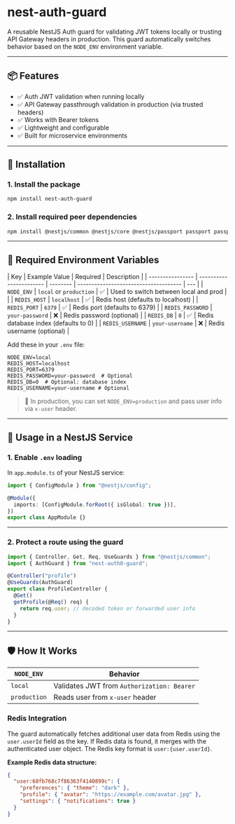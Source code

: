 # nest-auth-guard

A reusable NestJS Auth guard for validating JWT tokens locally or trusting API Gateway headers in production. This guard automatically switches behavior based on the `NODE_ENV` environment variable.

---

## 📦 Features

- ✅ Auth JWT validation when running locally
- ✅ API Gateway passthrough validation in production (via trusted headers)
- ✅ Works with Bearer tokens
- ✅ Lightweight and configurable
- ✅ Built for microservice environments

---

## 🚀 Installation

### 1. Install the package

```bash
npm install nest-auth-guard
```

### 2. Install required peer dependencies

```bash
npm install @nestjs/common @nestjs/core @nestjs/passport passport passport-jwt ioredis
```

---

## 🔐 Required Environment Variables

| Key              | Example Value           | Required | Description                           |
| ---------------- | ----------------------- | -------- | ------------------------------------- | --- |
| `NODE_ENV`       | `local` or `production` | ✅       | Used to switch between local and prod |     |
| `REDIS_HOST`     | `localhost`             | ✅       | Redis host (defaults to localhost)    |
| `REDIS_PORT`     | `6379`                  | ✅       | Redis port (defaults to 6379)         |
| `REDIS_PASSWORD` | `your-password`         | ❌       | Redis password (optional)             |
| `REDIS_DB`       | `0`                     | ✅       | Redis database index (defaults to 0)  |
| `REDIS_USERNAME` | `your-username`         | ❌       | Redis username (optional)             |

Add these in your `.env` file:

```env
NODE_ENV=local
REDIS_HOST=localhost
REDIS_PORT=6379
REDIS_PASSWORD=your-password  # Optional
REDIS_DB=0  # Optional: database index
REDIS_USERNAME=your-username # Optional

```

> 🔁 In production, you can set `NODE_ENV=production` and pass user info via `x-user` header.

---

## 🧪 Usage in a NestJS Service

### 1. Enable `.env` loading

In `app.module.ts` of your NestJS service:

```ts
import { ConfigModule } from "@nestjs/config";

@Module({
  imports: [ConfigModule.forRoot({ isGlobal: true })],
})
export class AppModule {}
```

---

### 2. Protect a route using the guard

```ts
import { Controller, Get, Req, UseGuards } from "@nestjs/common";
import { AuthGuard } from "nest-auth0-guard";

@Controller("profile")
@UseGuards(AuthGuard)
export class ProfileController {
  @Get()
  getProfile(@Req() req) {
    return req.user; // decoded token or forwarded user info
  }
}
```

---

## 🛡 How It Works

| `NODE_ENV`   | Behavior                                   |
| ------------ | ------------------------------------------ |
| `local`      | Validates JWT from `Authorization: Bearer` |
| `production` | Reads user from `x-user` header            |

### Redis Integration

The guard automatically fetches additional user data from Redis using the `user.userId` field as the key. If Redis data is found, it merges with the authenticated user object. The Redis key format is `user:{user.userId}`.

**Example Redis data structure:**

```json
{
  "user:68fb768c7f86363f4140899c": {
    "preferences": { "theme": "dark" },
    "profile": { "avatar": "https://example.com/avatar.jpg" },
    "settings": { "notifications": true }
  }
}
```
